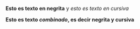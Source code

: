 **Esto es texto en negrita** y *esto es texto en cursiva*

**Esto es texto *combinado*, es decir negrita y cursiva**
